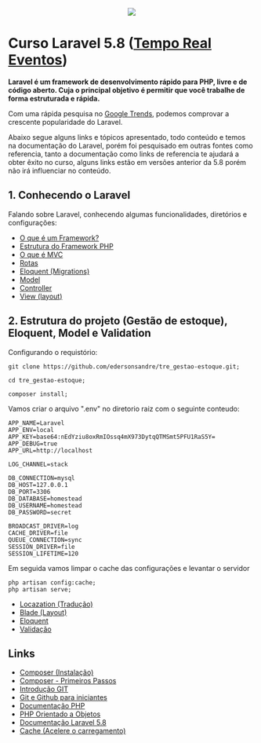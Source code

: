<p align="center"><img src="https://laravel.com/assets/img/components/logo-laravel.svg"></p>

# Curso Laravel 5.8 ([Tempo Real Eventos](https://www.temporealeventos.com.br/))

**Laravel é um framework de desenvolvimento rápido para PHP, livre e de código aberto. Cuja o principal objetivo é permitir que você trabalhe de forma estruturada e rápida.**

Com uma rápida pesquisa no [Google Trends](https://trends.google.com.br/trends/explore?q=laravel,CodeIgniter,symfony,cakephp,Zend), podemos comprovar a crescente popularidade do Laravel.

Abaixo segue alguns links e tópicos apresentado, todo conteúdo e temos na documentação do Laravel, porém foi pesquisado em outras fontes como referencia, tanto a documentação como links de referencia te ajudará a obter êxito no curso, alguns links estão em versões anterior da 5.8 porém não irá influenciar no conteúdo.

## 1. Conhecendo o Laravel
Falando sobre Laravel, conhecendo algumas funcionalidades, diretórios e configurações:
- [O que é um Framework?](https://gaea.com.br/entenda-o-que-e-framework/)
- [Estrutura do Framework PHP](https://blog.especializati.com.br/estrutura-do-framework-php-laravel)
- [O que é MVC](https://tableless.com.br/mvc-afinal-e-o-que/)
- [Rotas](https://blog.especializati.com.br/rotas-no-laravel/)
- [Eloquent (Migrations)](https://imasters.com.br/desenvolvimento/criando-migrations-e-relacionando-tabelas-com-laravel)
- [Model](https://medium.com/trainingcenter/relacionando-models-e-tabelas-no-laravel-5-4-a8365a12eca2)
- [Controller](https://blog.dialhost.com.br/laravel-controller/)
- [View (layout)](https://www.devmedia.com.br/blade-engine-utilizando-templates-no-laravel/36749)

## 2. Estrutura do projeto (Gestão de estoque), Eloquent, Model e Validation
Configurando o requistório:

```
git clone https://github.com/edersonsandre/tre_gestao-estoque.git;

cd tre_gestao-estoque;

composer install;
```


Vamos criar o arquivo ".env" no diretorio raiz com o seguinte conteudo:
```
APP_NAME=Laravel
APP_ENV=local
APP_KEY=base64:nEdYziu8oxRmIOssq4mX973DytqQTMSmt5PFU1RaS5Y=
APP_DEBUG=true
APP_URL=http://localhost

LOG_CHANNEL=stack

DB_CONNECTION=mysql
DB_HOST=127.0.0.1
DB_PORT=3306
DB_DATABASE=homestead
DB_USERNAME=homestead
DB_PASSWORD=secret

BROADCAST_DRIVER=log
CACHE_DRIVER=file
QUEUE_CONNECTION=sync
SESSION_DRIVER=file
SESSION_LIFETIME=120
```

Em seguida vamos limpar o cache das configurações e levantar o servidor
```
php artisan config:cache;
php artisan serve;
```

- [Locazation (Tradução)](https://laravel.com/docs/5.8/localization)
- [Blade (Layout)](https://laravel.com/docs/5.8/blade#forms)
- [Eloquent](https://imasters.com.br/back-end/como-criar-as-models-do-seu-projeto-com-eloquent-no-laravel)
- [Validação](https://blog.dialhost.com.br/laravel-5-7-criando-form-validations/)


## Links
* [Composer (Instalação)](https://getcomposer.org/doc/00-intro.md)
* [Composer - Primeiros Passos](https://www.youtube.com/watch?v=gXQZlrbzesc)
* [Introdução GIT](https://tableless.com.br/tudo-que-voce-queria-saber-sobre-git-e-github-mas-tinha-vergonha-de-perguntar/)
* [Git e Github para iniciantes](https://www.youtube.com/watch?v=UMhskLXJuq4)
* [Documentação PHP](https://www.php.net)
* [PHP Orientado a Objetos](https://www.youtube.com/watch?v=_mBqvoSJIBU)
* [Documentação Laravel 5.8](https://laravel.com/docs/5.8)
* [Cache (Acelere o carregamento)](https://tableless.com.br/acelere-o-carregamento-de-seu-site-com-php-caching/)